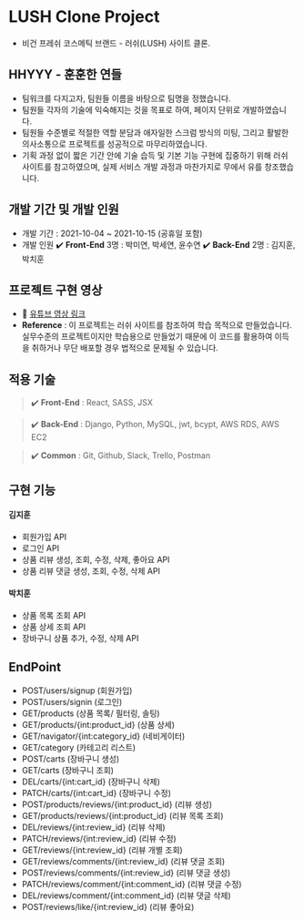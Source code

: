 # LUSH Clone Project

- 비건 프레쉬 코스메틱 브랜드 - 러쉬(LUSH) 사이트 클론.

## HHYYY - 훈훈한 연들

- 팀워크를 다지고자, 팀원들 이름을 바탕으로 팀명을 정했습니다.
- 팀원들 각자의 기술에 익숙해지는 것을 목표로 하여, 페이지 단위로 개발하였습니다.
- 팀원들 수준별로 적절한 역할 분담과 애자일한 스크럼 방식의 미팅, 그리고 활발한 의사소통으로 프로젝트를 성공적으로 마무리하였습니다.
- 기획 과정 없이 짧은 기간 안에 기술 습득 및 기본 기능 구현에 집중하기 위해 러쉬 사이트를 참고하였으며, 실제 서비스 개발 과정과 마찬가지로 무에서 유를 창조했습니다.

## 개발 기간 및 개발 인원

- 개발 기간 : 2021-10-04 ~ 2021-10-15 (공휴일 포함)
- 개발 인원
  ✔️ **Front-End** 3명 : 박미연, 박세연, 윤수연
  ✔️ **Back-End** 2명 : 김지훈, 박치훈

## 프로젝트 구현 영상

- 📎 [유튜브 영상 링크](https://youtu.be/dZ92JHGZodI)
- **Reference** : 이 프로젝트는 러쉬 사이트를 참조하여 학습 목적으로 만들었습니다. 실무수준의 프로젝트이지만 학습용으로 만들었기 때문에 이 코드를 활용하여 이득을 취하거나 무단 배포할 경우 법적으로 문제될 수 있습니다.

## 적용 기술

> ✔️ **Front-End** : React, SASS, JSX

> ✔️ **Back-End** : Django, Python, MySQL, jwt, bcypt, AWS RDS, AWS EC2

> ✔️ **Common** : Git, Github, Slack, Trello, Postman

## 구현 기능

#### 김지훈

- 회원가입 API
- 로그인 API
- 상품 리뷰 생성, 조회, 수정, 삭제, 좋아요 API
- 상품 리뷰 댓글 생성, 조회, 수정, 삭제 API

#### 박치훈

- 상품 목록 조회 API
- 상품 상세 조회 API
- 장바구니 상품 추가, 수정, 삭제 API

## EndPoint

- POST/users/signup (회원가입)
- POST/users/signin (로그인)
- GET/products (상품 목록/ 필터링, 솔팅)
- GET/products/{int:product_id} (상품 상세)
- GET/navigator/{int:category_id} (네비게이터)
- GET/category (카테고리 리스트)
- POST/carts (장바구니 생성)
- GET/carts (장바구니 조회)
- DEL/carts/{int:cart_id} (장바구니 삭제)
- PATCH/carts/{int:cart_id} (장바구니 수정)
- POST/products/reviews/{int:product_id} (리뷰 생성)
- GET/products/reviews/{int:product_id} (리뷰 목록 조회)
- DEL/reviews/{int:review_id} (리뷰 삭제)
- PATCH/reviews/{int:review_id} (리뷰 수정)
- GET/reviews/{int:review_id} (리뷰 개별 조회)
- GET/reviews/comments/{int:review_id} (리뷰 댓글 조회)
- POST/reviews/comments/{int:review_id} (리뷰 댓글 생성)
- PATCH/reviews/comment/{int:comment_id} (리뷰 댓글 수정)
- DEL/reviews/comment/{int:comment_id} (리뷰 댓글 삭제)
- POST/reviews/like/{int:review_id} (리뷰 좋아요)
